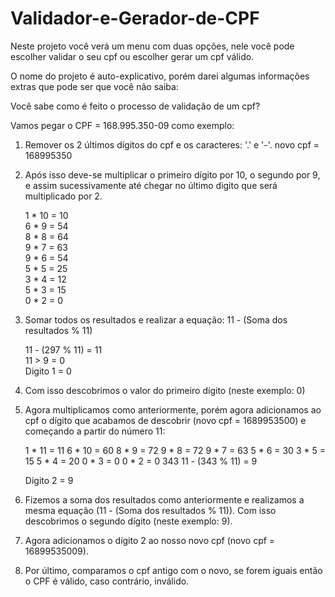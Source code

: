 # Validador-e-Gerador-de-CPF
Neste projeto você verá um menu com duas opções, nele você pode escolher validar o seu cpf ou escolher gerar um cpf válido.

O nome do projeto é auto-explicativo, porém darei algumas informações extras que pode ser que você não saiba:

Você sabe como é feito o processo de validação de um cpf?

Vamos pegar o CPF = 168.995.350-09 como exemplo:

1) Remover os 2 últimos dígitos do cpf e os caracteres: '.' e '-'. 
     novo cpf = 168995350

2) Após isso deve-se multiplicar o primeiro dígito por 10, o segundo por 9, e assim sucessivamente até chegar no último digito que será multiplicado por 2.

     1 * 10 = 10             
     6 * 9  = 54            
     8 * 8  = 64             
     9 * 7  = 63             
     9 * 6  = 54             
     5 * 5  = 25             
     3 * 4  = 12             
     5 * 3  = 15             
     0 * 2  = 0              
       
3) Somar todos os resultados e realizar a equação:
   11 - (Soma dos resultados % 11)
   
     11 - (297 % 11) = 11    
     11 > 9 = 0              
     Digito 1 = 0  

4) Com isso descobrimos o valor do primeiro dígito (neste exemplo: 0)

5) Agora multiplicamos como anteriormente, porém agora adicionamos ao cpf o dígito que acabamos de descobrir (novo cpf = 1689953500) e começando a partir do número 11:
 
     1 * 11 = 11 
     6 * 10 = 60
     8 * 9  = 72
     9 * 8  = 72
     9 * 7  = 63
     5 * 6  = 30
     3 * 5  = 15
     5 * 4  = 20
     0 * 3  = 0
     0 * 2  = 0
             343
       11 - (343 % 11) = 9

     Digito 2 = 9

6) Fizemos a soma dos resultados como anteriormente e realizamos a mesma equação (11 - (Soma dos resultados % 11)). Com isso descobrimos o segundo dígito (neste exemplo: 9).

7) Agora adicionamos o dígito 2 ao nosso novo cpf (novo cpf = 16899535009).

8) Por último, comparamos o cpf antigo com o novo, se forem iguais então o CPF é válido, caso contrário, inválido.
